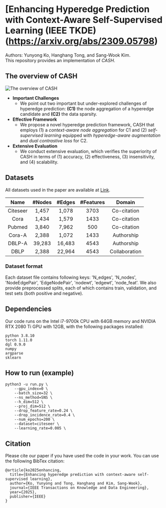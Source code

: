 # [Enhancing Hyperedge Prediction with Context-Aware Self-Supervised Learning (IEEE TKDE)(https://arxiv.org/abs/2309.05798)
Authors: Yunyong Ko, Hanghang Tong, and Sang-Wook Kim.\
This repository provides an implementation of *CASH*. 

## The overview of CASH
![The overview of CASH](./cash_overview.png)

- **Important Challenges**
    - We point out two important but under-explored challenges of hyperedge prediction: **(C1)** the node aggregation of a hyperedge candidate and **(C2)** the data sparsity.
- **Effective Framework**
    - We propose a novel hyperedge prediction framework, CASH that employs (1) a _context-aware node aggregation_ for C1 and (2) _self-supervised learning_ equipped with _hyperedge-aware augmentation_ and _dual contrastive loss_ for C2.
- **Extensive Evaluation**
    - We conduct extensive evaluation, which verifies the superiority of CASH in terms of (1) accuracy, (2) effectiveness, (3) insensitivity, and (4) scalability.


## Datasets
All datasets used in the paper are available at [Link](https://drive.google.com/drive/folders/1w1zpGfQ1Sgl3A0fIlP4ekrDvSZ9Af1YT?usp=share_link).

|Name|#Nodes|#Edges|#Features|Domain|
|:---:|:---:|:---:|:---:|:---:|
|Citeseer|1,457|1,078|3703|Co-citation|
|Cora|1,434|1,579|1433|Co-citation|
|Pubmed|3,840|7,962|500|Co-citation|
|Cora-A|2,388|1,072|1433|Authorship|
|DBLP-A|39,283|16,483|4543|Authorship|
|DBLP|2,388|22,964|4543|Collaboration|


### Dataset format
Each dataset file contains following keys: 'N_edges', 'N_nodes', 'NodeEdgePair', 'EdgeNodePair', 'nodewt', 'edgewt', 'node_feat'.
We also provide preprocessed splits, each of which contains train, validation, and test sets (both positive and negative).


## Dependencies
Our code runs on the Intel i7-9700k CPU with 64GB memory and NVIDIA RTX 2080 Ti GPU with 12GB, with the following packages installed:
```
python 3.8.10
torch 1.11.0
dgl 0.9.0
numpy
argparse
sklearn
```

## How to run (example)
```
python3 -u run.py \
    --gpu_index=0 \
    --batch_size=32 \
    --ns_method=SNS \
    --h_dim=512 \
    --proj_dim=512 \
    --drop_feature_rate=0.24 \
    --drop_incidence_rate=0.4 \
    --num_epochs=200 \
    --dataset=citeseer \
    --learning_rate=0.005 \
```



## Citation
Please cite our paper if you have used the code in your work. You can use the following BibTex citation:
```
@article{ko2025enhancing,
  title={Enhancing hyperedge prediction with context-aware self-supervised learning},
  author={Ko, Yunyong and Tong, Hanghang and Kim, Sang-Wook},
  journal={IEEE Transactions on Knowledge and Data Engineering},
  year={2025},
  publisher={IEEE}
}
